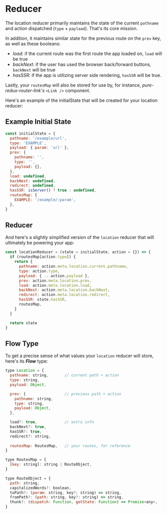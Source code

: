 # Reducer
The location reducer primarily maintains the state of the current `pathname` and action dispatched (`type` + `payload`). 
That's its core mission. 

In addition, it maintains similar state for the previous route on the `prev` key, as well as these booleans: 

* *load*: if the current route was the first route the app loaded on, `load` will be true
* *backNext*: if the user has used the browser back/forward buttons, `backNext` will be true
* *hasSSR*: if the app is utilizing server side rendering, `hasSSR` will be true. 

Lastly, your `routesMap` will also be stored for use by, for instance, *pure-redux-router-link's* `<Link />` component. 

Here's an example of the initialState that will be created for your location reducer:

## Example Initial State 

```javascript
const initialState = {
  pathname: '/example/url', 
  type: 'EXAMPLE',
  payload: { param: 'url' },
  prev: {
    pathname: '',
    type: '',
    payload: {},
  },
  load: undefined,
  backNext: undefined,
  redirect: undefined,
  hasSSR: isServer() ? true : undefined,
  routesMap: {
    EXAMPLE: '/example/:param', 
  },
}
```


## Reducer
And here's a slightly simplified version of the `location` reducer that will ultimately be powering your app:

```javascript
const locationReducer = (state = initialState, action = {}) => {
  if (routesMap[action.type]) {
    return {
      pathname: action.meta.location.current.pathname,
      type: action.type,
      payload: { ...action.payload },
      prev: action.meta.location.prev,
      load: action.meta.location.load,
      backNext: action.meta.location.backNext,
      redirect: action.meta.location.redirect,
      hasSSR: state.hasSSR,
      routesMap,
    }
  }

  return state
}
```


## Flow Type
To get a precise sense of what values your `location` reducer will store, here's its ***Flow*** type:

```javascript
type Location = {
  pathname: string,       // current path + action
  type: string,
  payload: Object,

  prev: {                 // previous path + action
    pathname: string,
    type: string,
    payload: Object,
  },

  load?: true,            // extra info
  backNext?: true,
  hasSSR?: true,
  redirect?: string,
  
  routesMap: RoutesMap,   // your routes, for reference
}

type RoutesMap = {
  [key: string]: string | RouteObject,
}

type RouteObject = {
  path: string,
  capitalizedWords?: boolean,
  toPath?: (param: string, key?: string) => string,
  fromPath?: (path: string, key?: string) => string,
  thunk?: (dispatch: Function, getState: Function) => Promise<any>,
}
```
